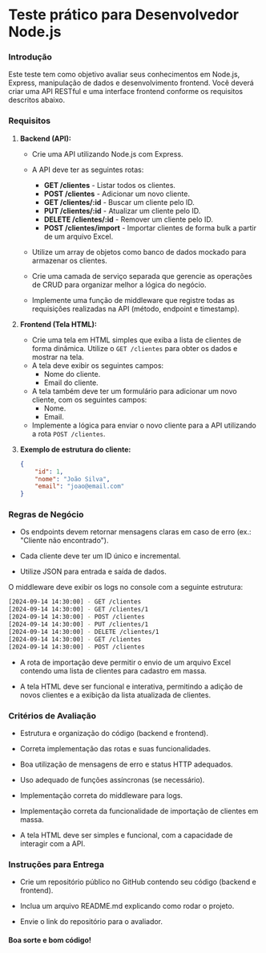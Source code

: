 # Teste prático para Desenvolvedor Node.js

### Introdução
Este teste tem como objetivo avaliar seus conhecimentos em Node.js, Express, manipulação de dados e desenvolvimento frontend. Você deverá criar uma API RESTful e uma interface frontend conforme os requisitos descritos abaixo.

### Requisitos

1. **Backend (API):**
   - Crie uma API utilizando Node.js com Express.
   - A API deve ter as seguintes rotas:

      - **GET /clientes** - Listar todos os clientes.
      - **POST /clientes** - Adicionar um novo cliente.
      - **GET /clientes/:id** - Buscar um cliente pelo ID.
      - **PUT /clientes/:id** - Atualizar um cliente pelo ID.
      - **DELETE /clientes/:id** - Remover um cliente pelo ID.
      - **POST /clientes/import** - Importar clientes de forma bulk a partir de um arquivo Excel.

   - Utilize um array de objetos como banco de dados mockado para armazenar os clientes.
   - Crie uma camada de serviço separada que gerencie as operações de CRUD para organizar melhor a lógica do negócio.
   - Implemente uma função de middleware que registre todas as requisições realizadas na API (método, endpoint e timestamp).

2. **Frontend (Tela HTML):**
   - Crie uma tela em HTML simples que exiba a lista de clientes de forma dinâmica. Utilize o `GET /clientes` para obter os dados e mostrar na tela.
   - A tela deve exibir os seguintes campos:
      - Nome do cliente.
      - Email do cliente.
   - A tela também deve ter um formulário para adicionar um novo cliente, com os seguintes campos:
      - Nome.
      - Email.
   - Implemente a lógica para enviar o novo cliente para a API utilizando a rota `POST /clientes`.

3. **Exemplo de estrutura do cliente:**
   ```json
   {
       "id": 1,
       "nome": "João Silva",
       "email": "joao@email.com"
   }
    ```

### Regras de Negócio
- Os endpoints devem retornar mensagens claras em caso de erro (ex.: "Cliente não encontrado").

- Cada cliente deve ter um ID único e incremental.

- Utilize JSON para entrada e saída de dados.

O middleware deve exibir os logs no console com a seguinte estrutura:

```bash
[2024-09-14 14:30:00] - GET /clientes
[2024-09-14 14:30:00] - GET /clientes/1
[2024-09-14 14:30:00] - POST /clientes
[2024-09-14 14:30:00] - PUT /clientes/1
[2024-09-14 14:30:00] - DELETE /clientes/1
[2024-09-14 14:30:00] - GET /clientes
[2024-09-14 14:30:00] - POST /clientes
```

- A rota de importação deve permitir o envio de um arquivo Excel contendo uma lista de clientes para cadastro em massa.

- A tela HTML deve ser funcional e interativa, permitindo a adição de novos clientes e a exibição da lista atualizada de clientes.

### Critérios de Avaliação
- Estrutura e organização do código (backend e frontend).

- Correta implementação das rotas e suas funcionalidades.

- Boa utilização de mensagens de erro e status HTTP adequados.

- Uso adequado de funções assíncronas (se necessário).

- Implementação correta do middleware para logs.

- Implementação correta da funcionalidade de importação de clientes em massa.

- A tela HTML deve ser simples e funcional, com a capacidade de interagir com a API.

### Instruções para Entrega
- Crie um repositório público no GitHub contendo seu código (backend e frontend).

- Inclua um arquivo README.md explicando como rodar o projeto.

- Envie o link do repositório para o avaliador.

#### Boa sorte e bom código!

